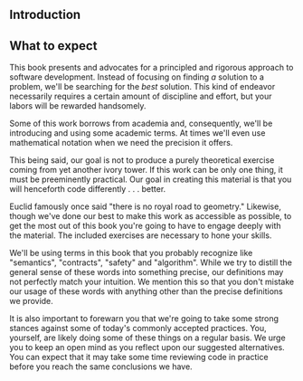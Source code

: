 ---
---

## Introduction

## What to expect

This book presents and advocates for a principled and rigorous approach to
software development. Instead of focusing on finding *a* solution to a problem,
we'll be searching for the *best* solution. This kind of endeavor necessarily
requires a certain amount of discipline and effort, but your labors will be
rewarded handsomely.

Some of this work borrows from academia and, consequently, we'll be introducing
and using some academic terms. At times we'll even use mathematical notation
when we need the precision it offers.

This being said, our goal is not to produce a purely theoretical exercise coming
from yet another ivory tower. If this work can be only one thing, it must be
preeminently practical. Our goal in creating this material is that you will
henceforth code differently . . . better.

Euclid famously once said "there is no royal road to geometry." Likewise,
though we've done our best to make this work as accessible as possible, to get
the most out of this book you're going to have to engage deeply with the
material. The included exercises are necessary to hone your skills.

We'll be using terms in this book that you probably recognize like "semantics",
"contracts", "safety" and "algorithm". While we try to distill the general sense
of these words into something precise, our definitions may not perfectly match
your intuition. We mention this so that you don't mistake our usage of these
words with anything other than the precise definitions we provide.

It is also important to forewarn you that we're going to take some strong
stances against some of today's commonly accepted practices. You, yourself, are
likely doing some of these things on a regular basis. We urge you to keep an
open mind as you reflect upon our suggested alternatives. You can expect that it
may take some time reviewing code in practice before you reach the same
conclusions we have.

